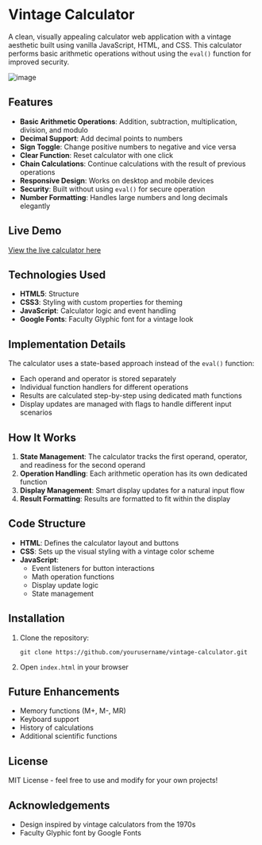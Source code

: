 # Vintage Calculator

A clean, visually appealing calculator web application with a vintage aesthetic built using vanilla JavaScript, HTML, and CSS. This calculator performs basic arithmetic operations without using the `eval()` function for improved security.

![image](https://github.com/user-attachments/assets/1c27fea8-a4e2-4056-94fe-30ef06a4d527)


## Features

- **Basic Arithmetic Operations**: Addition, subtraction, multiplication, division, and modulo
- **Decimal Support**: Add decimal points to numbers
- **Sign Toggle**: Change positive numbers to negative and vice versa
- **Clear Function**: Reset calculator with one click
- **Chain Calculations**: Continue calculations with the result of previous operations
- **Responsive Design**: Works on desktop and mobile devices
- **Security**: Built without using `eval()` for secure operation
- **Number Formatting**: Handles large numbers and long decimals elegantly

## Live Demo

[View the live calculator here](https://tencodev.github.io/Calculator/)

## Technologies Used

- **HTML5**: Structure
- **CSS3**: Styling with custom properties for theming
- **JavaScript**: Calculator logic and event handling
- **Google Fonts**: Faculty Glyphic font for a vintage look

## Implementation Details

The calculator uses a state-based approach instead of the `eval()` function:

- Each operand and operator is stored separately
- Individual function handlers for different operations
- Results are calculated step-by-step using dedicated math functions
- Display updates are managed with flags to handle different input scenarios

## How It Works

1. **State Management**: The calculator tracks the first operand, operator, and readiness for the second operand
2. **Operation Handling**: Each arithmetic operation has its own dedicated function
3. **Display Management**: Smart display updates for a natural input flow
4. **Result Formatting**: Results are formatted to fit within the display

## Code Structure

- **HTML**: Defines the calculator layout and buttons
- **CSS**: Sets up the visual styling with a vintage color scheme
- **JavaScript**:
  - Event listeners for button interactions
  - Math operation functions
  - Display update logic
  - State management

## Installation

1. Clone the repository:
   ```
   git clone https://github.com/yourusername/vintage-calculator.git
   ```

2. Open `index.html` in your browser

## Future Enhancements

- Memory functions (M+, M-, MR)
- Keyboard support
- History of calculations
- Additional scientific functions

## License

MIT License - feel free to use and modify for your own projects!

## Acknowledgements

- Design inspired by vintage calculators from the 1970s
- Faculty Glyphic font by Google Fonts
